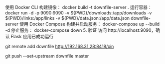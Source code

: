 使用 Docker CLI
构建镜像：
docker build -t downfile-server .
运行容器：
docker run -d -p 9090:9090 -v ${PWD}/downloads:/app/downloads -v ${PWD}/links:/app/links -v ${PWD}/data.json:/app/data.json downfile-server
使用 Docker Compose
构建并启动服务：
docker-compose up --build -d
停止服务：
docker-compose down
5. 验证
访问 http://localhost:9090，确认 Flask 应用已成功运行


git remote add downfile http://192.168.31.28:8418/xin

git push --set-upstream downfile master